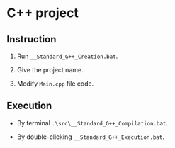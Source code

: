 # C++ project

## Instruction

1. Run `__Standard_G++_Creation.bat`.

2. Give the project name.

3. Modify `Main.cpp` file code.

## Execution

* By terminal `.\src\__Standard_G++_Compilation.bat`.

* By double-clicking `__Standard_G++_Execution.bat`.